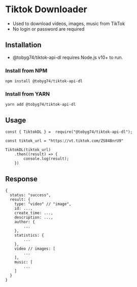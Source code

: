 # Tiktok Downloader

-   Used to download videos, images, music from TikTok
-   No login or password are required

## Installation

-   @tobyg74/tiktok-api-dl requires Node.js v10+ to run.

### Install from NPM

```
npm install @tobyg74/tiktok-api-dl
```

### Install from YARN

```
yarn add @tobyg74/tiktok-api-dl
```

## Usage

```
const { TiktokDL } =  require("@tobyg74/tiktok-api-dl");

const tiktok_url = "https://vt.tiktok.com/ZS84BnrU9"

TiktokDL(tiktok_url)
    .then((result) => {
        console.log(result);
    })
```

## Response

```
{
  status: "success",
  result: {
    type: "video" // "image",
    id: ...,
    create_time: ...,
    description: ...,
    author: {
        ...
    },
    statistics: {
        ...
    },
    video // images: [
        ...
    ],
    music: [
        ...
    ]
  }
}
```

